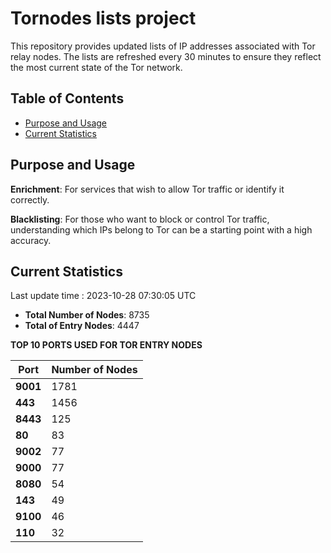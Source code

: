 # Tornodes lists project

This repository provides updated lists of IP addresses associated with Tor relay nodes. The lists are refreshed every 30 minutes to ensure they reflect the most current state of the Tor network.

## Table of Contents

- [Purpose and Usage](#purpose-and-usage)
- [Current Statistics](#current-statistics)


## Purpose and Usage

**Enrichment**: For services that wish to allow Tor traffic or identify it correctly.

**Blacklisting**: For those who want to block or control Tor traffic, understanding which IPs belong to Tor can be a starting point with a high accuracy.

## Current Statistics

Last update time : 2023-10-28 07:30:05 UTC

- **Total Number of Nodes**: 8735
- **Total of Entry Nodes**: 4447

**TOP 10 PORTS USED FOR TOR ENTRY NODES**

| **Port** | **Number of Nodes** |
|------|-----------------|
| **9001**   | 1781  |
| **443**   | 1456  |
| **8443**   | 125  |
| **80**   | 83  |
| **9002**   | 77  |
| **9000**   | 77  |
| **8080**   | 54  |
| **143**   | 49  |
| **9100**   | 46  |
| **110**   | 32  |

